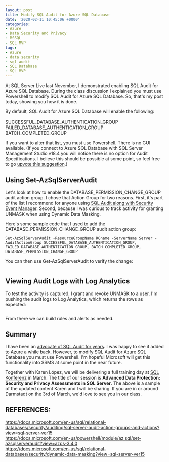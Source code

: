 ```yaml
---
layout: post
title: Modify SQL Audit for Azure SQL Database
date: '2020-02-11 10:45:06 +0000'
categories:
- Azure
- Data Security and Privacy
- MSSQL
- SQL MVP
tags:
- Azure
- data security
- sql audit
- SQL Database
- SQL MVP
---
```


<p>At SQL Server Live last November, I demonstrated enabling SQL Audit for Azure SQL Database. During the class discussion I explained you must use Powershell to modify SQL Audit for Azure SQL Database. So, that's my post today, showing you how it is done. </p>   <p>By default, SQL Audit for Azure SQL Database will enable the following:<br /><br />SUCCESSFUL_DATABASE_AUTHENTICATION_GROUP<br />FAILED_DATABASE_AUTHENTICATION_GROUP<br />BATCH_COMPLETED_GROUP</p>   <p>If you want to alter that list, you must use Powershell. There is no GUI available. (If you connect to Azure SQL Database with SQL Server Management Studio v18.4 you will notice there is no option for Audit Specifications. I believe this should be possible at some point, so feel free to go <a aria-label="upvote this suggestion (opens in a new tab)" rel="noreferrer noopener" href="https://feedback.azure.com/forums/908035-sql-server/suggestions/39679681-add-database-audit-specifications-to-ssms-for-azur" target="_blank">upvote this suggestion</a>.)</p>   <h2>Using Set-AzSqlServerAudit</h2>   <p>Let's look at how to enable the DATABASE_PERMISSION_CHANGE_GROUP audit action group. I chose that Action Group for two reasons. First, it's part of the list I recommend for anyone using <a aria-label="SQL Audit along with Security Event Manager (opens in a new tab)" rel="noreferrer noopener" href="https://thwack.solarwinds.com/community/solarwinds-community/product-blog/blog/2019/12/12/sem-and-sql-server-audit-better-together" target="_blank">SQL Audit along with Security Event Manager</a>. Second, because I was curious to track activity for granting UNMASK when using Dynamic Data Masking. </p>   <p>Here's some sample code that I used to add the DATABASE_PERMISSION_CHANGE_GROUP audit action group:</p>   <pre class="wp-block-code"><code lang="powershell" class="language-powershell">Set-AzSqlServerAudit -ResourceGroupName RGname -ServerName Server -AuditActionGroup SUCCESSFUL_DATABASE_AUTHENTICATION_GROUP, FAILED_DATABASE_AUTHENTICATION_GROUP, BATCH_COMPLETED_GROUP, DATABASE_PERMISSION_CHANGE_GROUP </code></pre>   <p>You can then use Get-AzSqlServerAudit to verify the change:</p>   <figure class="wp-block-image size-large"><img src="https://i0.wp.com/thomaslarock.com/wp-content/uploads/2020/02/image.png?fit=600%2C68&amp;ssl=1" alt="" class="wp-image-19742"/></figure>   <h2>Viewing Audit Logs with Log Analytics</h2>   <p>To test the activity is captured, I grant and revoke UNMASK to a user. I'm pushing the audit logs to Log Analytics, which returns the rows as expected:</p>   <figure class="wp-block-image size-large"><img src="https://i0.wp.com/thomaslarock.com/wp-content/uploads/2020/02/image-1.png?fit=600%2C133&amp;ssl=1" alt="" class="wp-image-19743"/></figure>   <p>From there we can build rules and alerts as needed.</p>   <h2>Summary</h2>   <p>I have been an <a aria-label="advocate of SQL Audit for years (opens in a new tab)" rel="noreferrer noopener" href="https://thomaslarock.com/2014/03/top-5-sql-server-features-arent-using-and-why/" target="_blank">advocate of SQL Audit for years</a>. I was happy to see it added to Azure a while back. However, to modify SQL Audit for Azure SQL Database you must use Powershell. I'm hopeful Microsoft will get this functionality into SSMS at some point in the near future.</p>   <p>Together with Karen López, we will be delivering a full training day at <a rel="noreferrer noopener" href="https://sqlkonferenz.de/" target="_blank">SQL Konferenz</a> in March. The title of our session is <strong>Advanced Data Protection: Security and Privacy Assessments in SQL Server</strong>. The above is a sample of the updated content Karen and I will be sharing. If you are in or around Darmstadt on the 3rd of March, we'd love to see you in our class.</p>   <h2><strong>REFERENCES</strong>: </h2>   <p><a href="https://docs.microsoft.com/en-us/sql/relational-databases/security/auditing/sql-server-audit-action-groups-and-actions?view=sql-server-ver15">https://docs.microsoft.com/en-us/sql/relational-databases/security/auditing/sql-server-audit-action-groups-and-actions?view=sql-server-ver15</a><br /><a href="https://docs.microsoft.com/en-us/powershell/module/az.sql/set-azsqlserveraudit?view=azps-3.4.0">https://docs.microsoft.com/en-us/powershell/module/az.sql/set-azsqlserveraudit?view=azps-3.4.0</a><br /><a href="https://docs.microsoft.com/en-us/sql/relational-databases/security/dynamic-data-masking?view=sql-server-ver15">https://docs.microsoft.com/en-us/sql/relational-databases/security/dynamic-data-masking?view=sql-server-ver15</a></p>